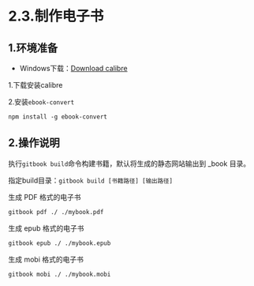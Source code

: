 # 2.3.制作电子书

## 1.环境准备

* Windows下载：[Download calibre ](https://calibre-ebook.com/dist/win32)

1.下载安装calibre

2.安装`ebook-convert`

```bas
npm install -g ebook-convert
```

## 2.操作说明

执行`gitbook build`命令构建书籍，默认将生成的静态网站输出到 _book 目录。

指定build目录：`gitbook build [书籍路径] [输出路径]`

生成 PDF 格式的电子书

```bash
gitbook pdf ./ ./mybook.pdf
```

生成 epub 格式的电子书

```bash
gitbook epub ./ ./mybook.epub
```

生成 mobi 格式的电子书

```bash
gitbook mobi ./ ./mybook.mobi
```

